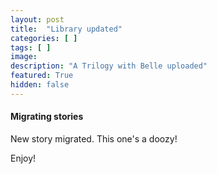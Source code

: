 ```yaml
---
layout: post
title:  "Library updated"
categories: [ ]
tags: [ ]
image: 
description: "A Trilogy with Belle uploaded"
featured: True
hidden: false
---
```

#### Migrating stories

New story migrated. This one's a doozy!

Enjoy!
